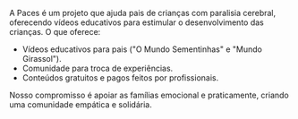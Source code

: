 A Paces é um projeto que ajuda pais de crianças com paralisia cerebral, oferecendo vídeos educativos para estimular o desenvolvimento das crianças.
O que oferece:
- Vídeos educativos para pais ("O Mundo Sementinhas" e "Mundo Girassol").
- Comunidade para troca de experiências.
- Conteúdos gratuitos e pagos feitos por profissionais.

Nosso compromisso é apoiar as famílias emocional e praticamente, criando uma comunidade empática e solidária.
